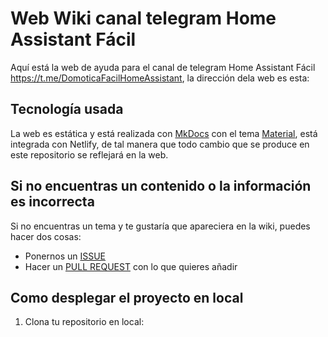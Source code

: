# Web Wiki canal telegram Home Assistant Fácil

Aquí está la web de ayuda para el canal de telegram Home Assistant Fácil https://t.me/DomoticaFacilHomeAssistant, la dirección dela web es esta:

## Tecnología usada
La web es estática y está realizada con [MkDocs](https://www.mkdocs.org/) con el tema [Material](https://squidfunk.github.io/mkdocs-material/), está integrada con Netlify, de tal manera que todo cambio que se produce en este 
repositorio se reflejará en la web.

## Si no encuentras un contenido o la información es incorrecta
Si no encuentras un tema y te gustaría que apareciera en la wiki, puedes hacer dos cosas:
- Ponernos un [ISSUE](https://github.com/ConsolaViejuna/mkdocs-homeAssistantFacil/issues)
- Hacer un [PULL REQUEST](https://github.com/ConsolaViejuna/mkdocs-homeAssistantFacil/pulls) con lo que quieres añadir 

## Como desplegar el proyecto en local

1. Clona tu repositorio en local:


